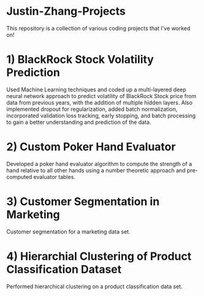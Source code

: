 # Justin-Zhang-Projects
This repository is a collection of various coding projects that I've worked on!

# 1) BlackRock Stock Volatility Prediction

Used Machine Learning techniques and coded up a multi-layered deep neural network approach to predict volatility of BlackRock Stock price from data from previous years, with the addition of multiple hidden layers. 
Also implemented dropout for regularization, added batch normalization, incorporated validation loss tracking, early stopping, and batch processing to gain a better understanding and prediction of the data. 



# 2) Custom Poker Hand Evaluator

Developed a poker hand evaluator algorithm to compute the strength of a hand relative to all other hands using a number theoretic approach and pre-computed evaluator tables.

# 3) Customer Segmentation in Marketing

Customer segmentation for a marketing data set.

# 4) Hierarchial Clustering of Product Classification Dataset

Performed hierarchical clustering on a product classification data set. 
